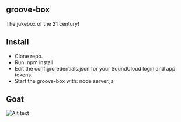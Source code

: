groove-box
----------------

The jukebox of the 21 century!

Install
----------------

* Clone repo.
* Run: npm install
* Edit the config/credentials.json for your SoundCloud login and app tokens.
* Start the groove-box with: node server.js

Goat
----------------

![Alt text](http://3.bp.blogspot.com/-5Zgnj0Iw2Vk/VEFEvxkWfCI/AAAAAAAALbM/OV6Sjjz5fbU/s1600/victory-goat-approves-goat-meme.jpg)
